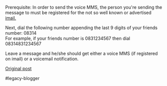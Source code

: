 <!--
date: '2008-07-30'
published: true
slug: 2008-07-how-to-send-voicemail-voice-mms-with_30
time_to_read: 5
title: How to send a voicemail / voice mms with one simple call on MTN..
-->

Prerequisite: In order to send the voice MMS, the person you're sending the message to must be registered for the not so well known or advertised [imail.](http://www.mtn.co.za/default.aspx?pid=237306)  
  
Next, dial the following number appending the last 9 digits of your friends number: 08314  
For example, if your friends number is 0831234567 then dial 08314831234567  
  
Leave a message and he/she should get either a voice MMS (if registered on imail) or a voicemail notification.

[Original post](https://ysfk.blogspot.com/2008/07/how-to-send-voicemail-voice-mms-with_30.html)

#legacy-blogger 